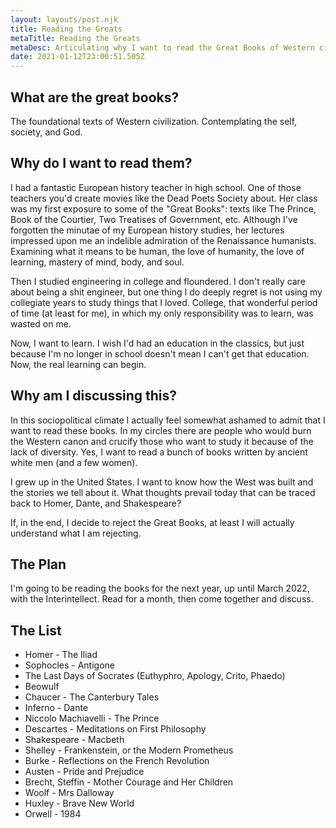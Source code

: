 ```yaml
---
layout: layouts/post.njk
title: Reading the Greats
metaTitle: Reading the Greats
metaDesc: Articulating why I want to read the Great Books of Western civilization.
date: 2021-01-12T23:00:51.505Z
---
```

## What are the great books?

The foundational texts of Western civilization. Contemplating the self, society, and God.

## Why do I want to read them?

I had a fantastic European history teacher in high school. One of those teachers you'd create movies like the Dead Poets Society about. Her class was my first exposure to some of the "Great Books": texts like The Prince, Book of the Courtier, Two Treatises of Government, etc. Although I've forgotten the minutae of my European history studies, her lectures impressed upon me an indelible admiration of the Renaissance humanists. Examining what it means to be human, the love of humanity, the love of learning, mastery of mind, body, and soul.

Then I studied engineering in college and floundered. I don't really care about being a shit engineer, but one thing I do deeply regret is not using my collegiate years to study things that I loved. College, that wonderful period of time (at least for me), in which my only responsibility was to learn, was wasted on me.   

Now, I want to learn. I wish I'd had an education in the classics, but just because I'm no longer in school doesn't mean I can't get that education. Now, the real learning can begin.

## Why am I discussing this?

In this sociopolitical climate I actually feel somewhat ashamed to admit that I want to read these books. In my circles there are people who would burn the Western canon and crucify those who want to study it because of the lack of diversity. Yes, I want to read a bunch of books written by ancient white men (and a few women).

I grew up in the United States. I want to know how the West was built and the stories we tell about it. What thoughts prevail today that can be traced back to Homer, Dante, and Shakespeare?

If, in the end, I decide to reject the Great Books, at least I will actually understand what I am rejecting.

## The Plan

I'm going to be reading the books for the next year, up until March 2022, with the Interintellect. Read for a month, then come together and discuss. 

## The List

* Homer - The Iliad
* Sophocles - Antigone
* The Last Days of Socrates (Euthyphro, Apology, Crito, Phaedo)
* Beowulf
* Chaucer - The Canterbury Tales
* Inferno - Dante
* Niccolo Machiavelli - The Prince
* Descartes - Meditations on First Philosophy
* Shakespeare - Macbeth
* Shelley - Frankenstein, or the Modern Prometheus
* Burke - Reflections on the French Revolution
* Austen - Pride and Prejudice
* Brecht, Steffin - Mother Courage and Her Children
* Woolf - Mrs Dalloway
* Huxley - Brave New World
* Orwell - 1984